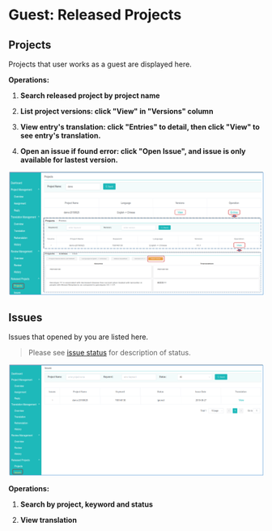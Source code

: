# Guest: Released Projects

## Projects

Projects that user works as a guest are displayed here. 

**Operations:**

1. **Search released project by project name**

2. **List project versions: click "View" in "Versions" column**

3. **View entry's translation: click "Entries" to detail, then click "View" to see entry's translation.**

4. **Open an issue if found error: click "Open Issue", and issue is only available for lastest version.**

![](/assets/released_projects.projects.png)

## Issues

Issues that opened by you are listed here.

> Please see [issue status](../glossary.md#issue-status) for description of status.

![](/assets/released_projects.issues.png)

**Operations:**

1. **Search by project, keyword and status**

2. **View translation**
